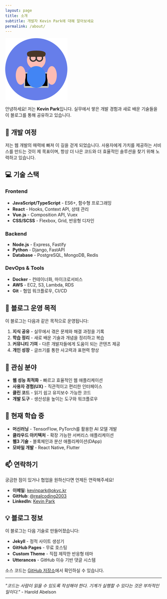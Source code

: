 ```yaml
---
layout: page
title: 소개
subtitle: 개발자 Kevin Park에 대해 알아보세요
permalink: /about/
---
```


<div class="about-hero">
  <img src="/assets/images/avatar.svg" alt="Kevin Park" class="about-avatar-large">
</div>

안녕하세요! 저는 **Kevin Park**입니다. 실무에서 쌓은 개발 경험과 새로 배운 기술들을 이 블로그를 통해 공유하고 있습니다.

## 🚀 개발 여정

저는 웹 개발의 매력에 빠져 이 길을 걷게 되었습니다. 사용자에게 가치를 제공하는 서비스를 만드는 것이 제 목표이며, 항상 더 나은 코드와 더 효율적인 솔루션을 찾기 위해 노력하고 있습니다.

## 💻 기술 스택

### Frontend
- **JavaScript/TypeScript** - ES6+, 함수형 프로그래밍
- **React** - Hooks, Context API, 상태 관리
- **Vue.js** - Composition API, Vuex
- **CSS/SCSS** - Flexbox, Grid, 반응형 디자인

### Backend
- **Node.js** - Express, Fastify
- **Python** - Django, FastAPI
- **Database** - PostgreSQL, MongoDB, Redis

### DevOps & Tools
- **Docker** - 컨테이너화, 마이크로서비스
- **AWS** - EC2, S3, Lambda, RDS
- **Git** - 협업 워크플로우, CI/CD

## 📝 블로그 운영 목적

이 블로그는 다음과 같은 목적으로 운영됩니다:

1. **지식 공유** - 실무에서 겪은 문제와 해결 과정을 기록
2. **학습 정리** - 새로 배운 기술과 개념을 정리하고 복습
3. **커뮤니티 기여** - 다른 개발자들에게 도움이 되는 콘텐츠 제공
4. **개인 성장** - 글쓰기를 통한 사고력과 표현력 향상

## 🎯 관심 분야

- **웹 성능 최적화** - 빠르고 효율적인 웹 애플리케이션
- **사용자 경험(UX)** - 직관적이고 편리한 인터페이스
- **클린 코드** - 읽기 쉽고 유지보수 가능한 코드
- **개발 도구** - 생산성을 높이는 도구와 워크플로우

## 🌱 현재 학습 중

- **머신러닝** - TensorFlow, PyTorch를 활용한 AI 모델 개발
- **클라우드 아키텍처** - 확장 가능한 서버리스 애플리케이션
- **웹3 기술** - 블록체인과 분산 애플리케이션(DApp)
- **모바일 개발** - React Native, Flutter

## 📫 연락하기

궁금한 점이 있거나 협업을 원하신다면 언제든 연락해주세요!

- **이메일**: kevinpark@okyc.kr
- **GitHub**: [@realcoding2003](https://github.com/realcoding2003)
- **LinkedIn**: [Kevin Park](https://www.linkedin.com/in/realcoding/)

## 💡 블로그 정보

이 블로그는 다음 기술로 만들어졌습니다:

- **Jekyll** - 정적 사이트 생성기
- **GitHub Pages** - 무료 호스팅
- **Custom Theme** - 직접 제작한 반응형 테마
- **Utterances** - GitHub 이슈 기반 댓글 시스템

소스 코드는 [GitHub 저장소](https://github.com/realcoding2003/realcoding2003.github.io)에서 확인하실 수 있습니다.

---

*"코드는 사람이 읽을 수 있도록 작성해야 한다. 기계가 실행할 수 있다는 것은 부차적인 일이다."* - Harold Abelson
